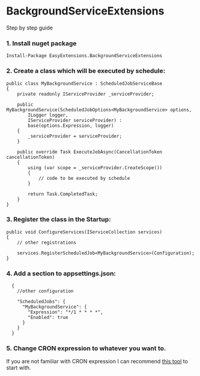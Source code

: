 # BackgroundServiceExtensions
Step by step guide

### 1. Install nuget package 

```Install-Package EasyExtensions.BackgroundServiceExtensions```

### 2. Create a class which will be executed by schedule:
```
public class MyBackgroundService : ScheduledJobServiceBase
{
    private readonly IServiceProvider _serviceProvider;

    public MyBackgroundService(ScheduledJobOptions<MyBackgroundService> options, 
        ILogger logger, 
        IServiceProvider serviceProvider) : 
        base(options.Expression, logger)
    {
        _serviceProvider = serviceProvider;
    }

    public override Task ExecuteJobAsync(CancellationToken cancellationToken)
    {
        using (var scope = _serviceProvider.CreateScope())
        {
            // code to be executed by schedule
        }

        return Task.CompletedTask;
    }
}
```                
### 3. Register the class in the Startup:

    public void ConfigureServices(IServiceCollection services)
    {
        // other registrations

        services.RegisterScheduledJob<MyBackgroundService>(Configuration);
    }

### 4. Add a section to appsettings.json:
```
  {    
    //other configuration

    "ScheduledJobs": {
      "MyBackgroundService": {
        "Expression": "*/1 * * * *",
        "Enabled": true
      }
    }
  }
```

### 5. Change CRON expression to whatever you want to. 

If you are not familiar with CRON expression I can recommend [this tool](https://crontab.guru/#*/_*_*_*_*) to start with.
